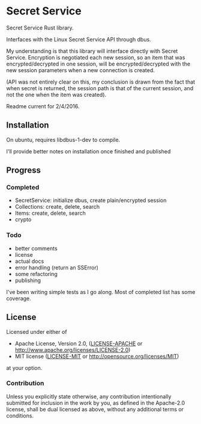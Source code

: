 # Secret Service

Secret Service Rust library.

Interfaces with the Linux Secret Service API through dbus.

My understanding is that this library will interface directly with Secret Service. Encryption is negotiated each new session, so an item that was encrypted/decrypted in one session, will be encrypted/decrypted with the new session parameters when a new connection is created.

(API was not entirely clear on this, my conclusion is drawn from the fact that when secret is returned, the session path is that of the current session, and not the one when the item was created).

Readme current for 2/4/2016.

## Installation

On ubuntu, requires libdbus-1-dev to compile.

I'll provide better notes on installation once finished and published

## Progress

### Completed

- SecretService: initialize dbus, create plain/encrypted session
- Collections: create, delete, search
- Items: create, delete, search
- crypto

### Todo

- better comments
- license
- actual docs
- error handling (return an SSError)
- some refactoring
- publishing

I've been writing simple tests as I go along. Most of completed list has some coverage.



## License

Licensed under either of

* Apache License, Version 2.0, ([LICENSE-APACHE](LICENSE-APACHE) or http://www.apache.org/licenses/LICENSE-2.0)
* MIT license ([LICENSE-MIT](LICENSE-MIT) or http://opensource.org/licenses/MIT)

at your option.

### Contribution

Unless you explicitly state otherwise, any contribution intentionally submitted for inclusion in the work by you, as defined in the Apache-2.0 license, shall be dual licensed as above, without any additional terms or conditions.
  
